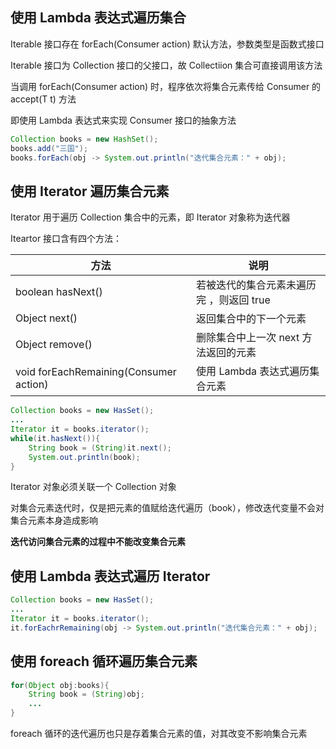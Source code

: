 ## 使用 Lambda 表达式遍历集合

Iterable 接口存在 forEach(Consumer action) 默认方法，参数类型是函数式接口

Iterable 接口为 Collection 接口的父接口，故 Collectiion 集合可直接调用该方法

当调用 forEach(Consumer action) 时，程序依次将集合元素传给 Consumer 的 accept(T t) 方法

即使用 Lambda 表达式来实现 Consumer 接口的抽象方法

```Java
Collection books = new HashSet();
books.add("三国");
books.forEach(obj -> System.out.println("迭代集合元素：" + obj);
```

## 使用 Iterator 遍历集合元素

Iterator 用于遍历 Collection 集合中的元素，即 Iterator 对象称为迭代器

Iteartor 接口含有四个方法：

方法 | 说明
---|---
boolean hasNext() | 若被迭代的集合元素未遍历完 ，则返回 true
Object next() | 返回集合中的下一个元素
Object remove() | 删除集合中上一次 next 方法返回的元素
void forEachRemaining(Consumer action) | 使用 Lambda 表达式遍历集合元素


```Java
Collection books = new HasSet();
...
Iterator it = books.iterator();
while(it.hasNext()){
    String book = (String)it.next();
    System.out.println(book);
}
```

Iterator 对象必须关联一个 Collection 对象

对集合元素迭代时，仅是把元素的值赋给迭代遍历（book），修改迭代变量不会对集合元素本身造成影响

**迭代访问集合元素的过程中不能改变集合元素**

## 使用 Lambda 表达式遍历 Iterator


```Java
Collection books = new HasSet();
...
Iterator it = books.iterator();
it.forEachrRemaining(obj -> System.out.println("迭代集合元素：" + obj);
```

## 使用 foreach 循环遍历集合元素

```Java
for(Object obj:books){
    String book = (String)obj;
    ...
}
```
foreach 循环的迭代遍历也只是存着集合元素的值，对其改变不影响集合元素
